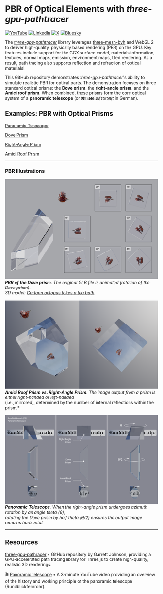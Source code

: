 # PBR of Optical Elements with *three-gpu-pathtracer*

[![YouTube](https://img.shields.io/badge/@cyamahat-FF0000?logo=youtube&style=flat)](https://www.youtube.com/@cyamahat)
[![LinkedIn](https://custom-icon-badges.demolab.com/badge/yamahata-0A66C2?logo=linkedin-white&logoColor=fff)](https://www.linkedin.com/in/yamahata/)
[![X](https://img.shields.io/badge/@CYamahata-%23000000.svg?logo=X&logoColor=white)](https://x.com/CYamahata)
[![Bluesky](https://img.shields.io/badge/@cyamahata-0285FF?logo=bluesky&logoColor=fff)](https://bsky.app/profile/cyamahata.bsky.social)


The *[three-gpu-pathtracer](https://github.com/gkjohnson/three-gpu-pathtracer)* library
leverages [three-mesh-bvh](https://github.com/gkjohnson/three-mesh-bvh) and WebGL 2 to deliver high-quality, 
physically based rendering (PBR) on the GPU. Key features include support for the GGX surface model, materials information, textures, normal maps, emission, environment maps, tiled rendering. As a result, path tracing also supports reflection and refraction of optical materials!

This GitHub repository demonstrates *three-gpu-pathtracer*'s ability to simulate realistic PBR for optical parts.
The demonstration focuses on three standard optical prisms: the **Dove prism**, the **right-angle prism**, and the **Amici roof prism**. When combined, these prisms form the core optical system of a **panoramic telescope** (or 𝕽𝖚𝖓𝖉𝖇𝖑𝖎𝖈𝖐𝖋𝖊𝖗𝖓𝖗𝖔𝖍𝖗 in German).

## Examples: PBR with Optical Prisms

[Panoramic Telescope](https://cyamahat.github.io/three-gpu-pathtracer-optics/examples/bundle/index.html)

[Dove Prism](https://cyamahat.github.io/three-gpu-pathtracer-optics/examples/bundle/index.html#Dove%20Prism)

[Right-Angle Prism](https://cyamahat.github.io/three-gpu-pathtracer-optics/examples/bundle/index.html#Right-Angle%20Prism)

[Amici Roof Prism](https://cyamahat.github.io/three-gpu-pathtracer-optics/examples/bundle/index.html#Amici%20Roof%20Prism)

---

### PBR Illustrations

![Dove Prism](./illustrations/PBR_Dove_prism_rotation.png)
<i><b>PBR of the Dove prism</b>. The original GLB file is animated (rotation of the Dove prism).</i>
<br/>*3D model: [Cartoon octopus takes a tea bath](https://skfb.ly/oqIRG).* 
<br/>
<br/>
![Amici Roof vs. Right-Angle Prism](./illustrations/PBR_right-angle_vs_Amici_roof_prism.png)
<br/><i><b>Amici Roof Prism vs. Right-Angle Prism</b>. *The image output from a prism is either right-handed or left-handed</i>
<br/>*(i.e., mirrored), determined by the number of internal reflections within the prism.*
<br/>
<br/>
![Panoramic Telescope](./illustrations/PBR_panoramic_telescope.png)
<i><b>Panoramic Telescope</b>. When the right-angle prism undergoes azimuth rotation by an angle theta (θ),</i>
<br/>*rotating the Dove prism by half theta (θ/2) ensures the output image remains horizontal.*

---

## Resources

[three-gpu-pathracer](https://github.com/gkjohnson/three-gpu-pathtracer) • GitHub repository by Garrett Johnson, providing a GPU-accelerated path tracing library for Three.js to create high-quality, realistic 3D renderings.

🎬 [Panoramic telescope](https://www.youtube.com/embed/fu5VCT6Hh1A?si=tPNLhcWnDLYaX0w8) • A 3-minute YouTube video providing an overview of the history and working principle of the panoramic telescope (Rundblickfernrohr).

<br/>


